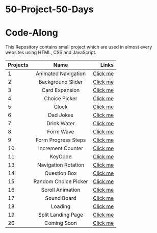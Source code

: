 # 50-Project-50-Days
# Code-Along
This Repository contains small project which are used in almost every websites using HTML, CSS and JavaScript. 

| Projects      |Name                   | Links                                                                                  |
| ------------- |:-------------:        | -----:                                                                                 |
| 1             | Animated Navigation   | [Click me](https://gautam25raj.github.io/50-Project-50-Days/AnimatedNav/)              |
| 2             | Background Slider     | [Click me](https://gautam25raj.github.io/50-Project-50-Days/Background%20Slider)       |
| 3             | Card Expansion        | [Click me](https://gautam25raj.github.io/50-Project-50-Days/CardExpansion/)            |
| 4             | Choice Picker         | [Click me](https://gautam25raj.github.io/50-Project-50-Days/Choice%20Picker/)          |
| 5             | Clock                 | [Click me](https://gautam25raj.github.io/50-Project-50-Days/Clock)                     |
| 6             | Dad Jokes             | [Click me](https://gautam25raj.github.io/50-Project-50-Days/Dad%20Jokes)               |
| 7             | Drink Water           | [Click me](https://gautam25raj.github.io/50-Project-50-Days/Drink%20Water)             |
| 8             | Form Wave             | [Click me](https://gautam25raj.github.io/50-Project-50-Days/FormWave)                  |
| 9             | Form Progress Steps   | [Click me](https://gautam25raj.github.io/50-Project-50-Days/Forms%20Progress%20Steps)  |
| 10            | Increment Counter     | [Click me](https://gautam25raj.github.io/50-Project-50-Days/Increment%20Counter)       |
| 11            | KeyCode               | [Click me](https://gautam25raj.github.io/50-Project-50-Days/KeyCode/)                  |
| 13            | Navigation Rotation   | [Click me](https://gautam25raj.github.io/50-Project-50-Days/NavigationRotation/)       |
| 14            | Question Box          | [Click me](https://gautam25raj.github.io/50-Project-50-Days/QuesBox/)                  |
| 15            | Random Choice Picker  | [Click me](https://gautam25raj.github.io/50-Project-50-Days/Random%20Choice%20Picker)  |
| 16            | Scroll Animation      | [Click me](https://gautam25raj.github.io/50-Project-50-Days/Scroll%20Animation)        |
| 17            | Sound Board           | [Click me](https://gautam25raj.github.io/50-Project-50-Days/SoundBoard)                |
| 18            | Loading               | [Click me](https://gautam25raj.github.io/50-Project-50-Days/loading)                   |
| 19            | Split Landing Page    | [Click me](https://gautam25raj.github.io/50-Project-50-Days/split%20landing%20page)    |
| 20            | Coming Soon           | [Click me](https://gautam25raj.github.io/50-Project-50-Days/)                          |
